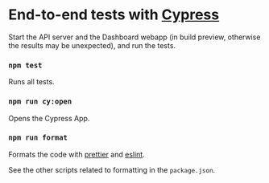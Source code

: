 # End-to-end tests with [Cypress](https://docs.cypress.io/api)

Start the API server and the Dashboard webapp (in build preview, otherwise the
results may be unexpected), and run the tests.

### `npm test`

Runs all tests.

### `npm run cy:open`

Opens the Cypress App.

### `npm run format`

Formats the code with [prettier](https://prettier.io/) and [eslint](https://eslint.org/).

See the other scripts related to formatting in the `package.json`.
